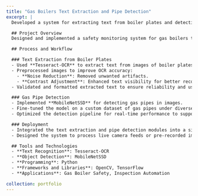 ```yaml
---
title: "Gas Boilers Text Extraction and Pipe Detection"
excerpt: |
  Developed a system for extracting text from boiler plates and detecting gas pipes for safety monitoring. The solution utilized Tesseract-OCR for text recognition and MobileNetSSD for real-time pipe detection.

  ## Project Overview
  Designed and implemented a safety monitoring system for gas boilers to extract critical text information from boiler plates and detect gas pipes. The system enhances safety by automating inspections and identifying potential hazards.

  ## Process and Workflow

  ### Text Extraction from Boiler Plates
  - Used **Tesseract-OCR** to extract text from images of boiler plates.
  - Preprocessed images to improve OCR accuracy:
    - **Noise Reduction**: Removed unwanted artifacts.
    - **Contrast Adjustment**: Enhanced text visibility for better recognition.
  - Validated and formatted extracted text to ensure reliability and usability for inspections.

  ### Gas Pipe Detection
  - Implemented **MobileNetSSD** for detecting gas pipes in images.
  - Fine-tuned the model on a custom dataset of gas pipes under diverse conditions.
  - Optimized the detection pipeline for real-time performance to support immediate safety checks.

  ### Deployment
  - Integrated the text extraction and pipe detection modules into a single automated pipeline.
  - Designed the system to process live camera feeds or pre-recorded images for flexible deployment in different environments.

  ## Tools and Technologies
  - **Text Recognition**: Tesseract-OCR
  - **Object Detection**: MobileNetSSD
  - **Programming**: Python
  - **Frameworks and Libraries**: OpenCV, TensorFlow
  - **Applications**: Gas Boiler Safety, Inspection Automation

collection: portfolio
---
```

